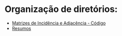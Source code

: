 <h1 > Organização de diretórios: </h1>

- [Matrizes de Incidência e Adjacência - Código](https://github.com/brunofaria27/teoria-grafos-computabilidade/tree/main/Matriz%20Adjacencia%20e%20Incidencia)
- [Resumos](https://github.com/brunofaria27/teoria-grafos-computabilidade/tree/main/Resumos)
